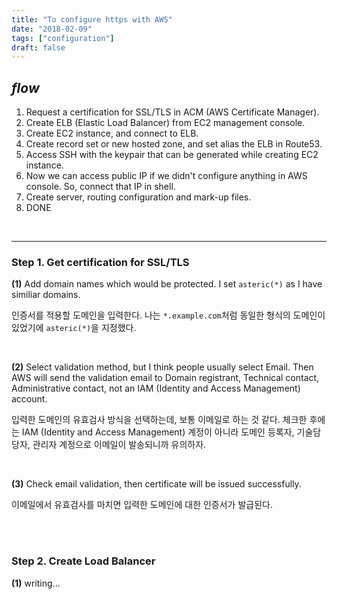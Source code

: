 ```yaml
---
title: "To configure https with AWS"
date: "2018-02-09"
tags: ["configuration"]
draft: false
---
```


## _flow_

1. Request a certification for SSL/TLS in ACM (AWS Certificate Manager).
2. Create ELB (Elastic Load Balancer) from EC2 management console.
3. Create EC2 instance, and connect to ELB.
4. Create record set or new hosted zone, and set alias the ELB in Route53.
5. Access SSH with the keypair that can be generated while creating EC2 instance.
6. Now we can access public IP if we didn't configure anything in AWS console. So, connect that IP in shell.
7. Create server, routing configuration and mark-up files.
8. DONE

<br /><hr>

### Step 1. Get certification for SSL/TLS

**(1)** Add domain names which would be protected. I set `asteric(*)` as I have similiar domains.

인증서를 적용할 도메인을 입력한다. 나는 `*.example.com`처럼 동일한 형식의 도메인이 있었기에 `asteric(*)`을 지정했다.

<br />

**(2)** Select validation method, but I think people usually select Email. Then AWS will send the validation email to Domain registrant, Technical contact, Administrative contact, not an IAM (Identity and Access Management) account.

입력한 도메인의 유효검사 방식을 선택하는데, 보통 이메일로 하는 것 같다. 체크한 후에는 IAM (Identity and Access Management) 계정이 아니라 도메인 등록자, 기술담당자, 관리자 계정으로 이메일이 발송되니까 유의하자.

<br />

**(3)** Check email validation, then certificate will be issued successfully.

이메일에서 유효검사를 마치면 입력한 도메인에 대한 인증서가 발급된다.

<br /><br />

### Step 2. Create Load Balancer

**(1)** writing...
